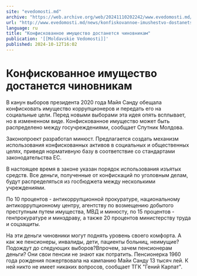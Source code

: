 ```yaml
---
site: "evedomosti.md"
archive: "https://web.archive.org/web/20241110202242/www.evedomosti.md/news/konfiskovannoe-imushestvo-dostanetsya-chinovnikam"
url: "http://www.evedomosti.md/news/konfiskovannoe-imushestvo-dostanetsya-chinovnikam"
language: ru
title: "Конфискованное имущество достанется чиновникам"
publication: '[[Moldavskie Vedomosti]]'
published: 2024-10-12T16:02
---
```


# Конфискованное имущество достанется чиновникам

В канун выборов президента 2020 года Майя Санду обещала конфисковать имущество коррупционеров и передать его на социальные цели. Перед новыми выборами эта идея опять всплывает, но в измененном виде. Конфискованное имущество может быть распределено между госучреждениями, сообщает Спутник Молдова.

Законопроект разработал минюст. Предлагается создать механизм использования конфискованных активов в социальных и общественных целях, приведя нормативную базу в соответствие со стандартами законодательства ЕС.

В настоящее время в законе указан порядок использования изъятых средств. Все деньги, полученные от конфискаций по уголовным делам, будут распределяться из госбюджета между несколькими учреждениями.

По 10 процентов - антикоррупционной прокуратуре, национальному антикоррупционному центру, агентству по возмещению добытого преступным путем имущества, МВД и минюсту, по 15 процентов - генпрокуратуре и минздраву, а также 20 процентов министерству труда и соцзащиты.

На эти деньги чиновники могут поднять уровень своего комфорта. А как же пенсионеры, инвалиды, дети, пациенты больниц, неимущие? Подождут до следующих выборов?Впрочем, зачем пенсионерам деньги? Они свои пенсии не знают как потратить. Пенсионерка 1960 года рождения пожертвовала на кампанию Майи Санду 13 тысяч лей. К ней никто не имеет никаких вопросов, сообщает ТГК "Гений Карпат".